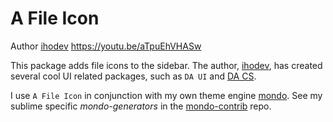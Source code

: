 # A File Icon

Author [ihodev]
https://youtu.be/aTpuEhVHASw  

This package adds file icons to the sidebar. The author, [ihodev], has created several cool UI related packages, such as `DA UI` and [DA CS].  

I use `A File Icon` in conjunction with my own theme engine [mondo]. See my sublime specific *mondo-generators* in the [mondo-contrib] repo.  

[mondo]: https://github.com/budlabs/mondo
[mondo-contrib]: https://github.com/budlabs/mondo-contrib
[ihodev]: https://github.com/ihodev
[DA CS]: https://github.com/ihodev/sublime-da-cs
[A File Icon]: https://github.com/ihodev/a-file-icon


